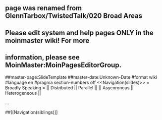 ## page was renamed from GlennTarbox/TwistedTalk/020 Broad Areas
## Please edit system and help pages ONLY in the moinmaster wiki! For more
## information, please see MoinMaster:MoinPagesEditorGroup.
##master-page:SlideTemplate
##master-date:Unknown-Date
#format wiki
#language en
#pragma section-numbers off
<<Navigation(slides)>>
= Broadly Speaking =
|| Distributed || Parallel ||
|| Asycnronous || Heterogeneous ||

...

##[[Navigation(siblings)]]
